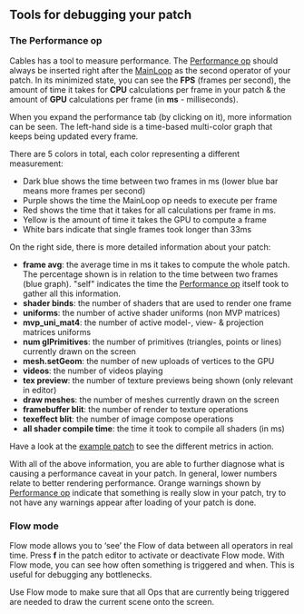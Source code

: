 ## Tools for debugging your patch

### The Performance op

Cables has a tool to measure performance. The [Performance op](https://cables.gl/op/Ops.Gl.Performance) should always be inserted right after the [MainLoop](https://cables.gl/op/Ops.Gl.MainLoop) as the second operator of your patch. In its minimized state, you can see the **FPS** (frames per second), the amount of time it takes for **CPU** calculations per frame in your patch & the amount of **GPU** calculations per frame (in **ms** - milliseconds).

When you expand the performance tab (by clicking on it), more information can be seen. The left-hand side is a time-based multi-color graph that keeps being updated every frame. 

There are 5 colors in total, each color representing a different measurement:

- Dark blue shows the time between two frames in ms (lower blue bar means more frames per second)
- Purple shows the time the MainLoop op needs to execute per frame
- Red shows the time that it takes for all calculations per frame in ms.
- Yellow is the amount of time it takes the GPU to compute a frame
- White bars indicate that single frames took longer than 33ms

On the right side, there is more detailed information about your patch:

- **frame avg**: the average time in ms it takes to compute the whole patch. The percentage shown is in relation to the time between two frames (blue graph). "self" indicates the time the [Performance op](https://cables.gl/op/Ops.Gl.Performance) itself took to gather all this information.
- **shader binds**: the number of shaders that are used to render one frame
- **uniforms**: the number of active shader uniforms (non MVP matrices)
- **mvp_uni_mat4**: the number of active model-, view- & projection matrices uniforms
- **num glPrimitives**: the number of primitives (triangles, points or lines) currently drawn on the screen
- **mesh.setGeom**: the number of new uploads of vertices to the GPU
- **videos**: the number of videos playing
- **tex preview**: the number of texture previews being shown (only relevant in editor)
- **draw meshes**: the number of meshes currently drawn on the screen
- **framebuffer blit**: the number of render to texture operations
- **texeffect blit**: the number of image compose operations
- **all shader compile time**: the time it took to compile all shaders (in ms)

Have a look at the [example patch](https://cables.gl/edit/5e9029d1c6835b4330a4c5ab) to see the different metrics in action.

With all of the above information, you are able to further diagnose what is causing a performance caveat in your patch.
In general, lower numbers relate to better rendering performance. Orange warnings shown by [Performance op](https://cables.gl/op/Ops.Gl.Performance) indicate that something is really slow in your patch, try to not have any warnings appear after loading of your patch is done.

### Flow mode

Flow mode allows you to ‘see’ the Flow of data between all operators in real time. Press **f** in the patch editor to activate or deactivate Flow mode. With Flow mode, you can see how often something is triggered and when. This is useful for debugging any bottlenecks.

Use Flow mode to make sure that all Ops that are currently being triggered are needed to draw the current scene onto the screen.
